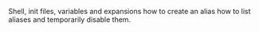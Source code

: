 Shell, init files, variables and expansions
how to create an alias
how to list aliases and temporarily disable them.
